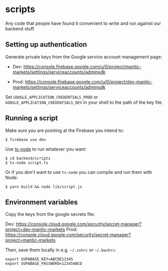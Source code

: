 # scripts

Any code that people have found it convenient to write and run against our backend stuff.

## Setting up authentication

Generate private keys from the Google service account management page:

- Dev: https://console.firebase.google.com/u/0/project/mantic-markets/settings/serviceaccounts/adminsdk

- Prod: https://console.firebase.google.com/u/0/project/dev-mantic-markets/settings/serviceaccounts/adminsdk

Set `GOOGLE_APPLICATION_CREDENTIALS_PROD` or `GOOGLE_APPLICATION_CREDENTIALS_DEV` in your shell to the path of the key file.

## Running a script

Make sure you are pointing at the Firebase you intend to:

```shell
$ firebase use dev
```

Use [ts-node](https://www.npmjs.com/package/ts-node) to run whatever you want:

```shell
$ cd backend/scripts
$ ts-node script.ts
```

Or if you don't want to use `ts-node` you can compile and run them with Node:

```shell
$ yarn build && node lib/script.js
```

## Environment variables

Copy the keys from the google secrets file:

Dev: https://console.cloud.google.com/security/secret-manager?project=dev-mantic-markets
Prod: https://console.cloud.google.com/security/secret-manager?project=mantic-markets


Then, save them locally in e.g. `~/.zshrc` or `~/.bashrc`:

```
export SUPABASE_KEY=ABCDE12345
export SUPABASE_PASSWORD=12345ABCD
```
